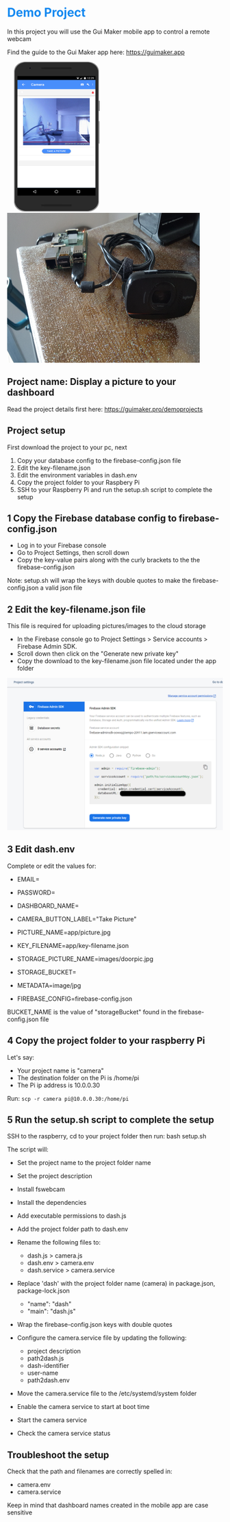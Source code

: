 
<h1 style="color:#1589F0;">Demo Project</h1>
In this project you will use the Gui Maker mobile app to 
control a remote webcam

Find the guide to the Gui Maker app here: https://guimaker.app

<!-- !['dashboard'](images/camera-dashboard.png) -->
&nbsp;&nbsp;&nbsp;
<img src="images/camera-dashboard.png" alt="Dashboard" width="200" height = "350"/>
&nbsp;&nbsp;&nbsp;&nbsp;&nbsp;&nbsp;
<img src="images/webcam.png" alt="Dashboard" width="450" height = "350"/>


## Project name: Display a picture to your dashboard
Read the project details first here: https://guimaker.pro/demoprojects 

## Project setup
First download the project to your pc, next
1. Copy your database config to the firebase-config.json file
2. Edit the key-filename.json
3. Edit the environment variables in dash.env
4. Copy the project folder to your Raspbery Pi
5. SSH to your Raspberry Pi and run the setup.sh script to complete the setup

## 1 Copy the Firebase database config to firebase-config.json
- Log in to your Firebase console
- Go to Project Settings, then scroll down
- Copy the key-value pairs along with the curly brackets to the the firebase-config.json

Note: setup.sh will wrap the keys with double quotes to make the firebase-config.json a valid json file
 
## 2 Edit the key-filename.json file
This file is required for uploading pictures/images to the cloud storage
- In the Firebase console go to Project Settings > Service accounts > Firebase Admin SDK. 
- Scroll down then click on the "Generate new private key"
- Copy the download to the key-filename.json file located under the app folder

!['key-filename.json'](images/key.png)

## 3 Edit dash.env
Complete or edit the values for:
- EMAIL=
- PASSWORD=
- DASHBOARD_NAME=

- CAMERA_BUTTON_LABEL="Take Picture"
- PICTURE_NAME=app/picture.jpg
- KEY_FILENAME=app/key-filename.json

- STORAGE_PICTURE_NAME=images/doorpic.jpg
- STORAGE_BUCKET= 
- METADATA=image/jpg
- FIREBASE_CONFIG=firebase-config.json

BUCKET_NAME is the value of "storageBucket" found in the firebase-config.json file

## 4 Copy the project folder to your raspberry Pi
Let's say:
- Your project name is "camera"
- The destination folder on the Pi is /home/pi
- The Pi ip address is 10.0.0.30
  
Run:  ``` scp -r camera pi@10.0.0.30:/home/pi ```

## 5 Run the setup.sh script to complete the setup
SSH to the raspberry, cd to your project folder then run:
bash setup.sh

The script will:
- Set the project name to the project folder name
- Set the project description
- Install fswebcam
- Install the dependencies
- Add executable permissions to dash.js
- Add the project folder path to dash.env
- Rename the following files to:
  - dash.js        > camera.js
  - dash.env       > camera.env
  - dash.service   > camera.service

- Replace 'dash' with the project folder name (camera) in package.json, package-lock.json 
  - "name": "dash" 
  - "main": "dash.js"

- Wrap the firebase-config.json keys with double quotes

- Configure the camera.service file by updating the following:
  - project description
  - path2dash.js
  - dash-identifier
  - user-name
  - path2dash.env

- Move the camera.service file to the /etc/systemd/system folder
- Enable the camera service to start at boot time
- Start the camera service
- Check the camera service status
 
## Troubleshoot the setup
Check that the path and filenames are correctly spelled in:
  - camera.env
  - camera.service

Keep in mind that dashboard names created in the mobile app are case sensitive